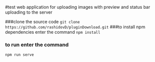 #test web application for uploading images with preview and status bar uploading to the server

###clone the source code
`git clone https://github.com/rashidovD/pluginDownload.git`
###to install npm dependencies enter the command
`npm install`
### to run enter the command
`npm run serve`
